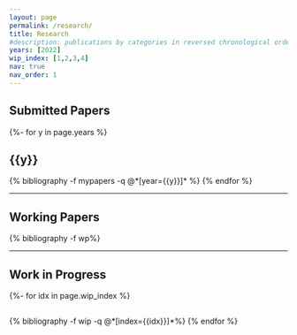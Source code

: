 ```yaml
---
layout: page
permalink: /research/
title: Research
#description: publications by categories in reversed chronological order. generated by jekyll-scholar.
years: [2022]
wip_index: [1,2,3,4]
nav: true
nav_order: 1
---
```


## Submitted Papers

<!-- _pages/publications.md -->
<div class="publications">

{%- for y in page.years %}
  <h2 class="year">{{y}}</h2>
  {% bibliography -f mypapers -q @*[year={{y}}]* %}
{% endfor %}

</div>

---

## Working Papers

<!-- _pages/publications.md -->
<div class="publications">

{% bibliography -f wp%}

</div>

---

## Work in Progress

<!-- _pages/publications.md -->
<div class="publications">
{%- for idx in page.wip_index %}
  <h2 class="year"></h2>
  {% bibliography -f wip -q @*[index={{idx}}]*%}
{% endfor %}

</div>
